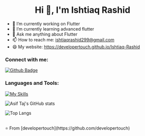  <h1 align="center">Hi 👋, I'm Ishtiaq Rashid</h1>

- 🔭 I’m currently working on Flutter
- 🌱 I’m currently learning advanced flutter
- 💬 Ask me anything about Flutter 
- 📫 How to reach me: ishtiaqrashid299@gmail.com
- 😄 My website: https://developertouch.github.io/Ishtiaq-Rashid

  
### Connect with me:
<div id="badges">
  <a href="https://github.com/developertouch">
    <img src="https://img.shields.io/badge/Github-white?style=for-the-badge&logo=Github&logoColor=black" alt="Github Badge"/>
  </a>


</div>

### Languages and Tools:
[![My Skills](https://skillicons.dev/icons?i=flutter,dart,firebase,github,git,html,css,figma,visualstudio,java,androidstudio,xd&perline=5)](https://skillicons.dev)

![Asif Taj's GitHub stats](https://github-readme-stats.vercel.app/api?username=developertouch&show_icons=true&theme=dark)

![Top Langs](https://github-readme-stats.vercel.app/api/top-langs/?username=developertouch&theme=dark)


<br>
⭐️ From [developertouch](https://github.com/developertouch)
